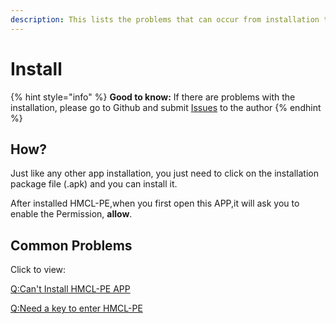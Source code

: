 ```yaml
---
description: This lists the problems that can occur from installation to startup.
---
```


# Install

{% hint style="info" %}
**Good to know:** If there are problems with the installation, please go to Github and submit [Issues](https://github.com/Tungstend/HMCL-PE/issues) to the author
{% endhint %}

## How?

Just like any other app installation, you just need to click on the installation package file (.apk) and you can install it.

After installed HMCL-PE,when you first open this APP,it will ask you to enable the Permission, **allow**.

## Common Problems

Click to view:

[Q:Can't Install HMCL-PE APP](../faq/q-cant-install-hmcl-pe-app.md)

[Q:Need a key to enter HMCL-PE](../faq/q-need-a-key-to-enter-hmcl-pe.md)
